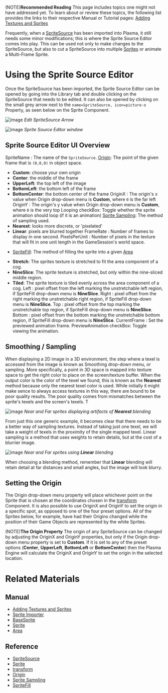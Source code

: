 (NOTE)**Recommended Reading** This page includes topics one might not have addressed yet. To learn about or review these topics, the following list provides the links to their respective Manual or Tutorial pages: [Adding Textures and Sprites](https://github.com/PlasmaEngine/PlasmaDocs/blob/master/plasma_editor_documentation/plasmamanual/graphics/adding_assets/adding_textures_and_sprites.markdown)

Frequently, when a [SpriteSource](https://github.com/PlasmaEngine/PlasmaDocs/blob/master/code_reference/class_reference/spritesource.markdown) has been imported into Plasma, it still needs some minor modifications; this is where the Sprite Source Editor comes into play. This can be used not only to make changes to the SpriteSource, but also to cut a SpriteSource into multiple [Sprites](https://github.com/PlasmaEngine/PlasmaDocs/blob/master/code_reference/class_reference/sprite.markdown) or animate a Multi-Frame Sprite.

 # Using the Sprite Source Editor
Once the SpriteSource has been imported, the Sprite Source Editor can be opened by going into the Library tab and double clicking on the SpriteSource that needs to be edited. It can also be opened by clicking on the small grey arrow next to the `name=SpriteSource, icon=picture-o` Property, as seen below on the Sprite Component.



![image](https://media.githubusercontent.com/media/dragonCASTjosh/ZeroFiles/master/doc_files/47067.png) *Edit SpriteSource Arrow*




![image](https://media.githubusercontent.com/media/dragonCASTjosh/ZeroFiles/master/doc_files/47069.png) *Sprite Source Editor window*


 ##  Sprite Source Editor UI Overview
SpriteName : The name of the `SpriteSource`.
[Origin](https://github.com/PlasmaEngine/PlasmaDocs/blob/master/code_reference/enum_reference.markdown#origin): The point of the given frame that is `(0,0,0)` in object space.
* **Custom**: choose your own origin
* **Center**: the middle of the frame
* **UpperLeft**: the top left of the image
* **BottomLeft**: the bottom left of the frame
* **BottomCenter**: the bottom center of the frame
OriginX : The origin's x value when Origin drop-down menu is **Custom**, where `0` is the far left
OriginY : The origin's y value when Origin drop-down menu is **Custom**, where `0` is the very top
Looping checkBox: Toggle whether the sprite animation should loop (if it is an animation)
[Sprite Sampling](https://github.com/PlasmaEngine/PlasmaDocs/blob/master/code_reference/enum_reference.markdown#spritesampling): The method of sampling used.
* **Nearest**: looks more discrete, or 'pixelated'
* **Linear**: pixels are blurred together
FrameRate : Number of frames to display in one second.
PixelsPerUnit : Number of pixels in the texture that will fit in one unit length in the GameSession's world space.
- [SpriteFill](https://github.com/PlasmaEngine/PlasmaDocs/blob/master/code_reference/enum_reference.markdown#spritefill): The method of filling the sprite into a given [Area](https://github.com/PlasmaEngine/PlasmaDocs/blob/master/plasma_editor_documentation/plasmamanual/graphics/sprites/area.markdown)
* **Stretch**: The sprites texture is stretched to fit the area component of a cog.
* **NineSlice**: The sprite texture is stretched, but only within the nine-sliced middle region.
* **Tiled**: The sprite texture is tiled evenly across the area component of a cog.
Left : pixel offset from the left marking the unstretchable left region, if SpriteFill drop-down menu is **NineSlice**.
Right : pixel offset from the right marking the unstretchable right region, if SpriteFill drop-down menu is **NineSlice**.
Top : pixel offset from the top marking the unstretchable top region, if SpriteFill drop-down menu is **NineSlice**.
Bottom : pixel offset from the bottom marking the unstretchable bottom region, if SpriteFill drop-down menu is **NineSlice**.
CurrentFrame : Set the previewed animation frame.
PreviewAnimation checkBox: Toggle viewing the animation.

 ##  Smoothing / Sampling
When displaying a 2D image in a 3D environment, the step where a texel is accessed from the image is known as Smoothing drop-down menu, or sampling.  More specifically, a point in 3D space is mapped into texture space to get the right color to place on the screen/texture buffer.  When the output color is the color of the texel we found, this is known as the **Nearest** method because only the nearest texel color is used. While initially it might make sence to always access textures in this way, there are bound to be poor quality results.  The poor quality comes from mismatches between the sprite's texels and the screen's texels.  T




![image](https://media.githubusercontent.com/media/dragonCASTjosh/ZeroFiles/master/doc_files/47073.png) *Near and Far sprites displaying artifacts of **Nearest** blending*


From just this one generic example, it becomes clear that there needs to be a better way of sampling textures.  Instead of taking just one texel, we will take a weight of texels in the proximity of the single mapped texel.  Linear sampling is a method that uses weights to retain details, but at the cost of a blurrier image.



![image](https://media.githubusercontent.com/media/dragonCASTjosh/ZeroFiles/master/doc_files/47075.png) *Near and Far sprites using **Linear** blending*


When choosing a blending method, remember that **Linear** blending will retain detail at far distances and small angles, but the image will look blurry.

 ##  Setting the Origin
The Origin drop-down menu property will place whichever point on the Sprite that is chosen at the coordinates chosen in the [transform](https://github.com/PlasmaEngine/PlasmaDocs/blob/master/code_reference/class_reference/transform.markdown) Component. It is also possible to use OriginX  and OriginY  to set the origin in a specific spot, as opposed to one of the four preset options. All of the Sprites below, for example, have had their Origins changed while the position of their Game Objects are represented by the white Sprites. 

(NOTE)**The Origin Property** The origin of any SpriteSource can be changed by adjusting the OriginX  and OriginY  properties, but only if the Origin drop-down menu property is set to **Custom**. If it is set to any of the preset options (**Center**, **UpperLeft**, **BottomLeft** or **BottomCenter**) then the Plasma Engine will calculate the OriginX  and OriginY  to set the origin in the selected location.

 # Related Materials
 ## Manual
- [Adding Textures and Sprites](https://github.com/PlasmaEngine/PlasmaDocs/blob/master/plasma_editor_documentation/plasmamanual/graphics/adding_assets/adding_textures_and_sprites.markdown)
- [Sprite Importer](https://github.com/PlasmaEngine/PlasmaDocs/blob/master/plasma_editor_documentation/plasmamanual/graphics/sprites/spriteimporter.markdown)
- [BaseSprite](https://github.com/PlasmaEngine/PlasmaDocs/blob/master/plasma_editor_documentation/plasmamanual/graphics/sprites/basesprite.markdown)
- [Sprite](https://github.com/PlasmaEngine/PlasmaDocs/blob/master/plasma_editor_documentation/plasmamanual/graphics/sprites.markdown)
- [Area](https://github.com/PlasmaEngine/PlasmaDocs/blob/master/plasma_editor_documentation/plasmamanual/graphics/sprites/area.markdown)

 ## Reference
- [SpriteSource](https://github.com/PlasmaEngine/PlasmaDocs/blob/master/code_reference/class_reference/spritesource.markdown)
- [Sprite](https://github.com/PlasmaEngine/PlasmaDocs/blob/master/code_reference/class_reference/sprite.markdown)
- [transform](https://github.com/PlasmaEngine/PlasmaDocs/blob/master/code_reference/class_reference/transform.markdown)
- [Origin](https://github.com/PlasmaEngine/PlasmaDocs/blob/master/code_reference/enum_reference.markdown#origin)
- [Sprite Sampling](https://github.com/PlasmaEngine/PlasmaDocs/blob/master/code_reference/enum_reference.markdown#spritesampling)
- [SpriteFill](https://github.com/PlasmaEngine/PlasmaDocs/blob/master/code_reference/enum_reference.markdown#spritefill) 

 